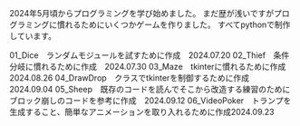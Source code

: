 2024年5月頃からプログラミングを学び始めました。
まだ歴が浅いですがプログラミングに慣れるためにいくつかゲームを作りました。
すべてpythonで制作しています。

01_Dice　ランダムモジュールを試すために作成　2024.07.20
02_Thief　条件分岐に慣れるために作成　2024.07.30
03_Maze　tkinterに慣れるために作成　2024.08.26
04_DrawDrop　クラスでtkinterを制御するために作成　2024.09.04
05_Sheep　既存のコードを読んでそこから改造する練習のためにブロック崩しのコードを参考に作成　2024.09.12
06_VideoPoker　トランプを生成すること、簡単なアニメーションを取り入れるために作成2024.09.23
